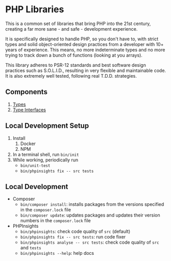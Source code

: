 # PHP Libraries

This is a common set of libraries that bring PHP into the 21st century, creating a far more sane - and safe - development experience.

It is specifically designed to handle PHP, so you don't have to, with strict types and solid object-oriented design practices from a developer with 10+ years of experience. This means, no more indeterminate types and no more trying to track down a bunch of functions (looking at you arrays).

This library adheres to PSR-12 standards and best software design practices such as S.O.L.I.D., resulting in very flexible and maintainable code. It is also extremely well tested, following real T.D.D. strategies.

## Components

1. [Types](./src/Type)
2. [Type Interfaces](./src/TypeInterface)

## Local Development Setup
1. Install
   1. Docker
   2. NPM
2. In a terminal shell, run `bin/init`
3. While working, periodically run
   * `bin/unit-test`
   * `bin/phpinsights fix -- src tests`

## Local Development
* Composer
  * `bin/composer install`: installs packages from the versions specified in the `composer.lock` file
  * `bin/composer update`: updates packages and updates their version numbers in the `composer.lock` file
* PHPInsights
  * `bin/phpinsights`: check code quality of `src` (default)
  * `bin/phpinsights fix -- src tests`: run code fixer
  * `bin/phpinsights analyse -- src tests`: check code quality of `src` and `tests`
  * `bin/phpinsights --help`: help docs